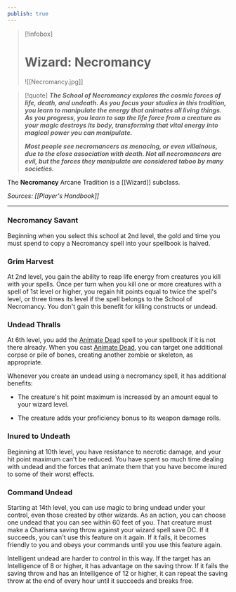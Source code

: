 ```yaml
---
publish: true
---
```

> [!infobox]
> # Wizard: Necromancy
> ![[Necromancy.jpg]]

> [!quote]
> **_The School of Necromancy explores the cosmic forces of life, death, and undeath. As you focus your studies in this tradition, you learn to manipulate the energy that animates all living things. As you progress, you learn to sap the life force from a creature as your magic destroys its body, transforming that vital energy into magical power you can manipulate._**
>
> **_Most people see necromancers as menacing, or even villainous, due to the close association with death. Not all necromancers are evil, but the forces they manipulate are considered taboo by many societies._**

The **Necromancy** Arcane Tradition is a [[Wizard]] subclass.

*Sources: [[Player's Handbook]]*
***
### Necromancy Savant

Beginning when you select this school at 2nd level, the gold and time you must spend to copy a Necromancy spell into your spellbook is halved.

### Grim Harvest

At 2nd level, you gain the ability to reap life energy from creatures you kill with your spells. Once per turn when you kill one or more creatures with a spell of 1st level or higher, you regain hit points equal to twice the spell's level, or three times its level if the spell belongs to the School of Necromancy. You don't gain this benefit for killing constructs or undead.

### Undead Thralls

At 6th level, you add the [Animate Dead](http://dnd5e.wikidot.com/spell:animate-dead) spell to your spellbook if it is not there already. When you cast [Animate Dead](http://dnd5e.wikidot.com/spell:animate-dead), you can target one additional corpse or pile of bones, creating another zombie or skeleton, as appropriate.

Whenever you create an undead using a necromancy spell, it has additional benefits:

- The creature's hit point maximum is increased by an amount equal to your wizard level.

- The creature adds your proficiency bonus to its weapon damage rolls.

### Inured to Undeath

Beginning at 10th level, you have resistance to necrotic damage, and your hit point maximum can't be reduced. You have spent so much time dealing with undead and the forces that animate them that you have become inured to some of their worst effects.

### Command Undead

Starting at 14th level, you can use magic to bring undead under your control, even those created by other wizards. As an action, you can choose one undead that you can see within 60 feet of you. That creature must make a Charisma saving throw against your wizard spell save DC. If it succeeds, you can't use this feature on it again. If it fails, it becomes friendly to you and obeys your commands until you use this feature again.

Intelligent undead are harder to control in this way. If the target has an Intelligence of 8 or higher, it has advantage on the saving throw. If it fails the saving throw and has an Intelligence of 12 or higher, it can repeat the saving throw at the end of every hour until it succeeds and breaks free.